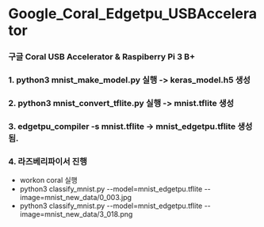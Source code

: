 # Google_Coral_Edgetpu_USBAccelerator
### 구글 Coral USB Accelerator & Raspiberry Pi 3 B+
### 1. python3 mnist_make_model.py 실행 -> keras_model.h5 생성
### 2. python3 mnist_convert_tflite.py 실행 -> mnist.tflite 생성
### 3. edgetpu_compiler -s mnist.tflite -> mnist_edgetpu.tflite 생성됨.
### 4. 라즈베리파이서 진행 
- workon coral 실행
- python3 classify_mnist.py --model=mnist_edgetpu.tflite --image=mnist_new_data/0_003.jpg
- python3 classify_mnist.py --model=mnist_edgetpu.tflite --image=mnist_new_data/3_018.png